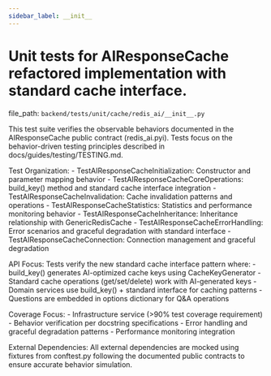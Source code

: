 ```yaml
---
sidebar_label: __init__
---
```


# Unit tests for AIResponseCache refactored implementation with standard cache interface.

  file_path: `backend/tests/unit/cache/redis_ai/__init__.py`

This test suite verifies the observable behaviors documented in the
AIResponseCache public contract (redis_ai.pyi). Tests focus on the
behavior-driven testing principles described in docs/guides/testing/TESTING.md.

Test Organization:
    - TestAIResponseCacheInitialization: Constructor and parameter mapping behavior
    - TestAIResponseCacheCoreOperations: build_key() method and standard cache interface integration
    - TestAIResponseCacheInvalidation: Cache invalidation patterns and operations
    - TestAIResponseCacheStatistics: Statistics and performance monitoring behavior
    - TestAIResponseCacheInheritance: Inheritance relationship with GenericRedisCache
    - TestAIResponseCacheErrorHandling: Error scenarios and graceful degradation with standard interface
    - TestAIResponseCacheConnection: Connection management and graceful degradation

API Focus:
    Tests verify the new standard cache interface pattern where:
    - build_key() generates AI-optimized cache keys using CacheKeyGenerator
    - Standard cache operations (get/set/delete) work with AI-generated keys
    - Domain services use build_key() + standard interface for caching patterns
    - Questions are embedded in options dictionary for Q&A operations

Coverage Focus:
    - Infrastructure service (>90% test coverage requirement)
    - Behavior verification per docstring specifications
    - Error handling and graceful degradation patterns
    - Performance monitoring integration

External Dependencies:
    All external dependencies are mocked using fixtures from conftest.py following
    the documented public contracts to ensure accurate behavior simulation.
